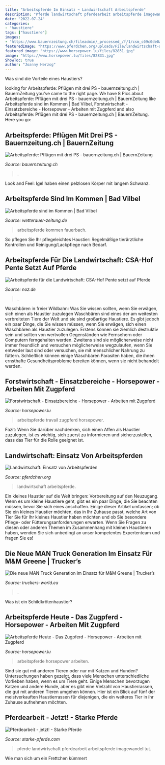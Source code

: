 ```yaml
---
title: "Arbeitspferde Im Einsatz ~ Landwirtschaft Arbeitspferde"
description: "Pferde landwirtschaft pferdearbeit arbeitspferde imagewandel tut"
date: "2022-07-24"
categories:
- "haustiere"
tags: ["haustiere"]
images:
- "https://www.bauernzeitung.ch/fileadmin/_processed_/f/1/csm_c09c0de0ada1df2ab261648538592d58a8045801_9cbbe5b7a8.jpg"
featuredImage: "https://www.pferdchen.org/uploads/File/landwirtschaft-arbeitspferde.jpg"
featured_image: "https://www.horsepower.lu/files/82831.jpg"
image: "https://www.horsepower.lu/files/82831.jpg"
ShowToc: true
author: "Joanny Herzog"
---
```



Was sind die Vorteile eines Haustiers?

	

		
looking for Arbeitspferde: Pflügen mit drei PS - bauernzeitung.ch | BauernZeitung you've came to the right page. We have 8 Pics about Arbeitspferde: Pflügen mit drei PS - bauernzeitung.ch | BauernZeitung like Arbeitspferde sind im Kommen | Bad Vilbel, Forstwirtschaft - Einsatzbereiche - Horsepower - Arbeiten mit Zugpferd and also Arbeitspferde: Pflügen mit drei PS - bauernzeitung.ch | BauernZeitung. Here you go:
		
    
## Arbeitspferde: Pflügen Mit Drei PS - Bauernzeitung.ch | BauernZeitung

<img loading=lazy src="https://www.bauernzeitung.ch/fileadmin/_processed_/f/1/csm_c09c0de0ada1df2ab261648538592d58a8045801_9cbbe5b7a8.jpg" onerror="this.onerror=null;this.src='https://tse2.mm.bing.net/th?id=OIP.16KSGURbl9Nef5HOYN4ONQHaFj&amp;pid=15.1';" alt="Arbeitspferde: Pflügen mit drei PS - bauernzeitung.ch | BauernZeitung">

_Source: bauernzeitung.ch_

>. 

	

Look and Feel: Igel haben einen pelzlosen Körper mit langem Schwanz.

    
## Arbeitspferde Sind Im Kommen | Bad Vilbel

<img loading=lazy src="https://www.wetterauer-zeitung.de/bilder/2014/09/23/12049955/1208238686-93245-12ef.jpg" onerror="this.onerror=null;this.src='https://tse1.mm.bing.net/th?id=OIP.5b4qk9Ht9cvySDbzEJdREwHaEK&amp;pid=15.1';" alt="Arbeitspferde sind im Kommen | Bad Vilbel">

_Source: wetterauer-zeitung.de_

>arbeitspferde kommen fauerbach. 

	

So pflegen Sie Ihr pflegeleichtes Haustier: Regelmäßige tierärztliche Kontrollen und Reinigung/Lackpflege nach Bedarf.

    
## Arbeitspferde Für Die Landwirtschaft: CSA-Hof Pente Setzt Auf Pferde

<img loading=lazy src="https://www.noz-cdn.de/media/2017/05/17/bavaria-benny-2-1_201705171734_full.jpg" onerror="this.onerror=null;this.src='https://tse3.mm.bing.net/th?id=OIP.NhF_4FtCzlHoAIVBuHocDQHaEK&amp;pid=15.1';" alt="Arbeitspferde für die Landwirtschaft: CSA-Hof Pente setzt auf Pferde">

_Source: noz.de_

>. 

	

Waschbären in freier Wildbahn: Was Sie wissen sollten, wenn Sie erwägen, sich einen als Haustier zuzulegen
Waschbären sind eines der am weitesten verbreiteten Tiere der Welt und sie sind großartige Haustiere. Es gibt jedoch ein paar Dinge, die Sie wissen müssen, wenn Sie erwägen, sich einen Waschbären als Haustier zuzulegen. Erstens können sie ziemlich destruktiv sein und sollten von wertvollen Gegenständen wie Fernsehern oder Computern ferngehalten werden. Zweitens sind sie möglicherweise nicht immer freundlich und versuchen möglicherweise wegzulaufen, wenn Sie entweder laut sind oder versuchen, sie mit menschlicher Nahrung zu füttern. Schließlich können einige Waschbären Parasiten haben, die ihnen ernsthafte Gesundheitsprobleme bereiten können, wenn sie nicht behandelt werden.

    
## Forstwirtschaft - Einsatzbereiche - Horsepower - Arbeiten Mit Zugpferd

<img loading=lazy src="https://www.horsepower.lu/thumbnails/82830-1200-1200-Max.jpg" onerror="this.onerror=null;this.src='https://tse4.mm.bing.net/th?id=OIP.agj3ewLhsBO2yPNtHWu64wHaE8&amp;pid=15.1';" alt="Forstwirtschaft - Einsatzbereiche - Horsepower - Arbeiten mit Zugpferd">

_Source: horsepower.lu_

>arbeitspferde travail zugpferd horsepower. 

	

Fazit: Wenn Sie darüber nachdenken, sich einen Affen als Haustier zuzulegen, ist es wichtig, sich zuerst zu informieren und sicherzustellen, dass das Tier für die Rolle geeignet ist.

    
## Landwirtschaft: Einsatz Von Arbeitspferden

<img loading=lazy src="https://www.pferdchen.org/uploads/File/landwirtschaft-arbeitspferde.jpg" onerror="this.onerror=null;this.src='https://tse2.mm.bing.net/th?id=OIP.7TeHJxlI3EZzcHnCDNF6zwAAAA&amp;pid=15.1';" alt="Landwirtschaft: Einsatz von Arbeitspferden">

_Source: pferdchen.org_

>landwirtschaft arbeitspferde. 

	

Ein kleines Haustier auf die Welt bringen: Vorbereitung auf den Neuzugang.
Wenn es um kleine Haustiere geht, gibt es ein paar Dinge, die Sie beachten müssen, bevor Sie sich eines anschaffen. Einige dieser Artikel umfassen; ob Sie ein kleines Haustier möchten, das in Ihr Zuhause passt, welche Art von Tier Sie für Ihr kleines Haustier haben möchten und ob Sie besondere Pflege- oder Fütterungsanforderungen erwarten. Wenn Sie Fragen zu diesen oder anderen Themen im Zusammenhang mit kleinen Haustieren haben, wenden Sie sich unbedingt an unser kompetentes Expertenteam und fragen Sie es!

    
## Die Neue MAN Truck Generation Im Einsatz Für M&amp;M Greene | Trucker’s

<img loading=lazy src="https://truckers-world.eu/ch/wp-content/uploads/sites/7/2021/08/MAN-MM-Greene-web-32_Header-1-1024x640-1.jpg" onerror="this.onerror=null;this.src='https://tse2.mm.bing.net/th?id=OIP.17uTzvY8j0yJNMGeL7x2twHaEo&amp;pid=15.1';" alt="Die neue MAN Truck Generation im Einsatz für M&amp;M Greene | Trucker’s">

_Source: truckers-world.eu_

>. 

	

Was ist ein Schildkrötenhaustier?

    
## Arbeitspferde Heute - Das Zugpferd - Horsepower - Arbeiten Mit Zugpferd

<img loading=lazy src="https://www.horsepower.lu/files/82831.jpg" onerror="this.onerror=null;this.src='https://tse1.mm.bing.net/th?id=OIP.-A2FdauXIfucRjUi6Sv_-gHaE7&amp;pid=15.1';" alt="Arbeitspferde Heute - Das Zugpferd - Horsepower - Arbeiten mit Zugpferd">

_Source: horsepower.lu_

>arbeitspferde horsepower arbeiten. 

	

Sind sie gut mit anderen Tieren oder nur mit Katzen und Hunden?
Untersuchungen haben gezeigt, dass viele Menschen unterschiedliche Vorlieben haben, wenn es um Tiere geht. Einige Menschen bevorzugen Katzen und andere Hunde, aber es gibt eine Vielzahl von Haustierrassen, die gut mit anderen Tieren umgehen können. Hier ist ein Blick auf fünf der meistverkauften Haustierrassen für diejenigen, die ein weiteres Tier in ihr Zuhause aufnehmen möchten.

    
## Pferdearbeit - Jetzt! - Starke Pferde

<img loading=lazy src="https://image.jimcdn.com/app/cms/image/transf/none/path/s99c629020f6328a1/image/i061270f155db5b2c/version/1513692976/image.jpg" onerror="this.onerror=null;this.src='https://tse2.mm.bing.net/th?id=OIP.S0-HdZ5V5tZ0Bt2EvFoc8QHaE8&amp;pid=15.1';" alt="Pferdearbeit - jetzt! - Starke Pferde">

_Source: starke-pferde.com_

>pferde landwirtschaft pferdearbeit arbeitspferde imagewandel tut. 

	

Wie man sich um ein Frettchen kümmert

